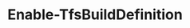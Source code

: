 ﻿---
title: Enable-TfsBuildDefinition
breadcrumbs: [ "Pipeline", "Build" ]
parent: "Pipeline.Build"
description: "Enables a previously disabled build/pipeline definition. "
remarks: 
parameterSets: 
  "_All_": [ Collection, Definition, Passthru, Project, Server ] 
  "__AllParameterSets":  
    Definition: 
      type: "object"  
      position: "0"  
    Collection: 
      type: "object"  
    Passthru: 
      type: "SwitchParameter"  
    Project: 
      type: "object"  
    Server: 
      type: "object" 
parameters: 
  - name: "Definition" 
    description: "Specifies the pipeline name/path. " 
    globbing: false 
    pipelineInput: "true (ByValue)" 
    position: 0 
    type: "object" 
    aliases: [ Path ] 
  - name: "Path" 
    description: "Specifies the pipeline name/path. This is an alias of the Definition parameter." 
    globbing: false 
    pipelineInput: "true (ByValue)" 
    position: 0 
    type: "object" 
    aliases: [ Path ] 
  - name: "Passthru" 
    description: "Returns the results of the command. By default, this cmdlet does not generate any output. " 
    globbing: false 
    type: "SwitchParameter" 
    defaultValue: "False" 
  - name: "Project" 
    description: "Specifies the name of the Team Project, its ID (a GUID), or a Microsoft.TeamFoundation.Core.WebApi.TeamProject object to connect to. When omitted, it defaults to the connection set by Connect-TfsTeamProject (if any). For more details, see the Get-TfsTeamProject cmdlet. " 
    globbing: false 
    type: "object" 
  - name: "Collection" 
    description: "Specifies the URL to the Team Project Collection or Azure DevOps Organization to connect to, a TfsTeamProjectCollection object (Windows PowerShell only), or a VssConnection object. You can also connect to an Azure DevOps Services organizations by simply providing its name instead of the full URL. For more details, see the Get-TfsTeamProjectCollection cmdlet. When omitted, it defaults to the connection set by Connect-TfsTeamProjectCollection (if any). " 
    globbing: false 
    type: "object" 
    aliases: [ Organization ] 
  - name: "Organization" 
    description: "Specifies the URL to the Team Project Collection or Azure DevOps Organization to connect to, a TfsTeamProjectCollection object (Windows PowerShell only), or a VssConnection object. You can also connect to an Azure DevOps Services organizations by simply providing its name instead of the full URL. For more details, see the Get-TfsTeamProjectCollection cmdlet. When omitted, it defaults to the connection set by Connect-TfsTeamProjectCollection (if any). This is an alias of the Collection parameter." 
    globbing: false 
    type: "object" 
    aliases: [ Organization ] 
  - name: "Server" 
    description: "Specifies the URL to the Team Foundation Server to connect to, a TfsConfigurationServer object (Windows PowerShell only), or a VssConnection object. When omitted, it defaults to the connection set by Connect-TfsConfiguration (if any). For more details, see the Get-TfsConfigurationServer cmdlet. " 
    globbing: false 
    type: "object"
inputs: 
  - type: "System.Object" 
    description: "Specifies the pipeline name/path. "
outputs: 
  - type: "Microsoft.TeamFoundation.Build.WebApi.BuildDefinitionReference" 
    description: 
notes: 
relatedLinks: 
  - text: "Online Version:" 
    uri: "https://tfscmdlets.dev/docs/cmdlets/Pipeline/Build/Enable-TfsBuildDefinition"
aliases: 
examples: 
---

